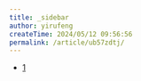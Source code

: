 ```yaml
---
title: _sidebar
author: yirufeng
createTime: 2024/05/12 09:56:56
permalink: /article/ub57zdtj/
---
```

<!-- docs/_sidebar.md -->

* [1](algo/1)
